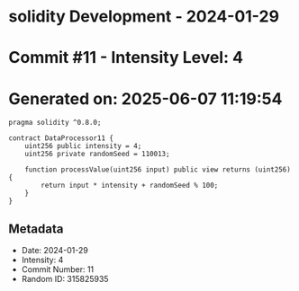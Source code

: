 ﻿# solidity Development - 2024-01-29
# Commit #11 - Intensity Level: 4
# Generated on: 2025-06-07 11:19:54
```solidity
pragma solidity ^0.8.0;

contract DataProcessor11 {
    uint256 public intensity = 4;
    uint256 private randomSeed = 110013;

    function processValue(uint256 input) public view returns (uint256) {
        return input * intensity + randomSeed % 100;
    }
}
```
## Metadata
- Date: 2024-01-29
- Intensity: 4
- Commit Number: 11
- Random ID: 315825935
